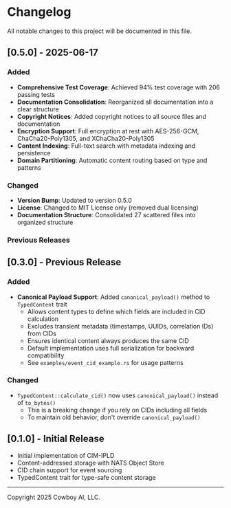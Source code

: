 # Changelog

All notable changes to this project will be documented in this file.

## [0.5.0] - 2025-06-17

### Added
- **Comprehensive Test Coverage**: Achieved 94% test coverage with 206 passing tests
- **Documentation Consolidation**: Reorganized all documentation into a clear structure
- **Copyright Notices**: Added copyright notices to all source files and documentation
- **Encryption Support**: Full encryption at rest with AES-256-GCM, ChaCha20-Poly1305, and XChaCha20-Poly1305
- **Content Indexing**: Full-text search with metadata indexing and persistence
- **Domain Partitioning**: Automatic content routing based on type and patterns

### Changed
- **Version Bump**: Updated to version 0.5.0
- **License**: Changed to MIT License only (removed dual licensing)
- **Documentation Structure**: Consolidated 27 scattered files into organized structure

### Previous Releases

## [0.3.0] - Previous Release

### Added
- **Canonical Payload Support**: Added `canonical_payload()` method to `TypedContent` trait
  - Allows content types to define which fields are included in CID calculation
  - Excludes transient metadata (timestamps, UUIDs, correlation IDs) from CIDs
  - Ensures identical content always produces the same CID
  - Default implementation uses full serialization for backward compatibility
  - See `examples/event_cid_example.rs` for usage patterns

### Changed
- `TypedContent::calculate_cid()` now uses `canonical_payload()` instead of `to_bytes()`
  - This is a breaking change if you rely on CIDs including all fields
  - To maintain old behavior, don't override `canonical_payload()`

## [0.1.0] - Initial Release

- Initial implementation of CIM-IPLD
- Content-addressed storage with NATS Object Store
- CID chain support for event sourcing
- TypedContent trait for type-safe content storage


---
Copyright 2025 Cowboy AI, LLC.
